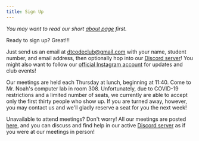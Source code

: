 ```yaml
---
title: Sign Up
---
```


*You may want to read our short [about page](/about/) first.*

Ready to sign up?  Great!!!

Just send us an email at [dtcodeclub@gmail.com](mailto:dtcodeclub@gmail.com)
with your name, student number, and email address,
then optionally hop into our [Discord server](https://discord.gg/W9qvWmcuRn)!
You might also want to follow our [official Instagram account](https://instagram.com/dtcodeclub)
for updates and club events!

Our meetings are held each Thursday at lunch, beginning at 11:40.
Come to Mr. Noah's computer lab in room 308.
Unfortunately, due to COVID-19 restrictions and a limited number of seats,
we currently are able to accept only the first thirty people who show up.
If you are turned away, however,
you may contact us and we'll gladly reserve a seat for you the next week!

Unavailable to attend meetings?
Don't worry!
All our meetings are posted [here](/meetings/),
and you can discuss and find help
in our active [Discord server](https://discord.gg/W9qvWmcuRn)
as if you were at our meetings in person!
